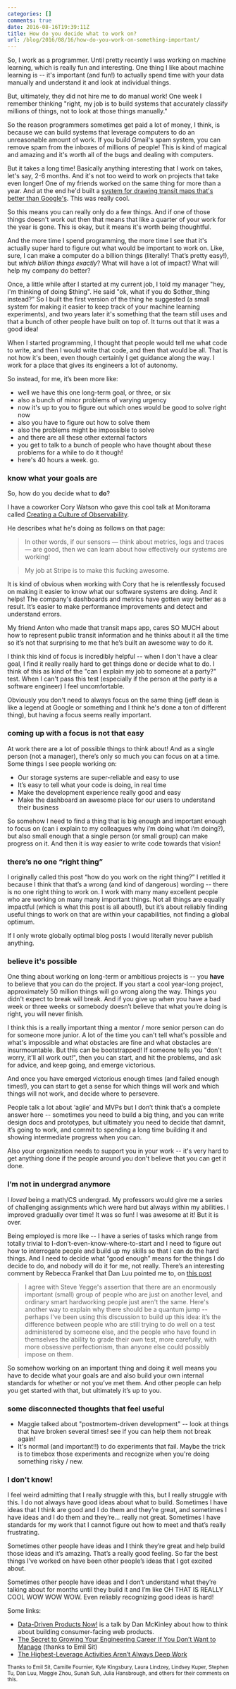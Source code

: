 ```yaml
---
categories: []
comments: true
date: 2016-08-16T19:39:11Z
title: How do you decide what to work on?
url: /blog/2016/08/16/how-do-you-work-on-something-important/
---
```


So, I work as a programmer. Until pretty recently I was working on
machine learning, which is really fun and interesting. One thing I like
about machine learning is -- it's important (and fun!) to actually spend
time with your data manually and understand it and look at individual
things.

But, ultimately, they did not hire me to do manual work! One week I remember
thinking "right, my job is to build systems that accurately classify millions
of things, not to look at those things manually."

So the reason programmers sometimes get paid a lot of money, I think, is
because we can build systems that leverage computers to do an
unreasonable amount of work. If you build Gmail's spam system, you can
remove spam from the inboxes of millions of people! This is kind of
magical and amazing and it's worth all of the bugs and dealing with
computers.

But it takes a long time! Basically anything interesting that I work on
takes, let's say, 2-6 months. And it's not too weird to work on projects
that take even longer! One of my friends worked on the same
thing for more than a year. And at the end he'd built a [system for drawing transit maps that's better than
Google's](https://medium.com/transit-app/transit-maps-apple-vs-google-vs-us-cb3d7cd2c362#.mt80iagen). This was really cool.

So this means you can really only do a few things. And if one of those things
doesn't work out then that means that like a quarter of your work for the year
is gone. This is okay, but it means it's worth being thoughtful.

And the more time I spend programming, the more time I see that it's actually
super hard to figure out what would be important to work on. Like, sure, I can
make a computer do a billion things (literally! That’s pretty easy!), but
*which billion things exactly*? What will have a lot of impact? What will help
my company do better?

Once, a little while after I started at my current job,
I told my manager "hey, I'm thinking of doing $thing". He said "ok, what if
you do $other_thing instead?" So I built the first version of the thing he
suggested (a small system for making it easier to keep track of your machine
learning experiments), and two years later it's something that the team still
uses and that a bunch of other people have built on top of. It turns out that
it was a good idea!

When I started programming, I thought that people would tell me what code to
write, and then I would write that code, and then that would be all. That is
not how it's been, even though certainly I get guidance along the way. I work
for a place that gives its engineers a lot of autonomy.

So instead, for me, it’s been more like:

* well we have this one long-term goal, or three, or six
* also a bunch of minor problems of varying urgency
* now it's up to you to figure out which ones would be good to solve
  right now
* also you have to figure out how to solve them
* also the problems might be impossible to solve
* and there are all these other external factors
* you get to talk to a bunch of people who have thought about these
  problems for a while to do it though!
* here's 40 hours a week. go.

### know what your goals are

So, how do you decide what to **do**?

I have a coworker Cory Watson who gave this cool talk at Monitorama
called [Creating a Culture of Observability](http://onemogin.com/observability/stripe/culture/monitoring/monitorama/creating-a-culture-of-observability.html).

He describes what he's doing as follows on that page:

> In other words, if our sensors — think about metrics, logs and traces —
are good, then we can learn about how effectively our systems are
working!

> My job at Stripe is to make this fucking awesome. 

It is kind of obvious when working with Cory that he is relentlessly focused
on making it easier to know what our software systems are doing. And it helps!
The company's dashboards and metrics have gotten way better as a result. It’s
easier to make performance improvements and detect and understand errors.

My friend Anton who made that transit maps app, cares SO MUCH about how to
represent public transit information and he thinks about it all the time so
it’s not that surprising to me that he’s built an awesome way to do it.

I think this kind of focus is incredibly helpful -- when I don't have a clear
goal, I find it really really hard to get things done or decide what to do. I
think of this as kind of the "can I explain my job to someone at a party?"
test. When I can't pass this test (especially if the person at the party is a
software engineer) I feel uncomfortable.

Obviously you don't need to always focus on the same thing (jeff dean is
like a legend at Google or something and I think he's done a ton of
different thing), but having a focus seems really important.

### coming up with a focus is not that easy

At work there are a lot of possible things to think about! And as a single
person (not a manager), there’s only so much you can focus on at a time. Some
things I see people working on:

* Our storage systems are super-reliable and easy to use
* It’s easy to tell what your code is doing, in real time
* Make the development experience really good and easy
* Make the dashboard an awesome place for our users to understand their business

So somehow I need to find a thing that is big enough and important enough to
focus on (can i explain to my colleagues why i’m doing what i’m doing?), but
also small enough that a single person (or small group) can make progress on
it. And then it is way easier to write code towards that vision!

### there’s no one “right thing”

I originally called this post “how do you work on the right thing?” I retitled
it because I think that that’s a wrong (and kind of dangerous) wording --
there is no one right thing to work on. I work with many many excellent people
who are working on many many important things. Not all things are equally
impactful (which is what this post is all about!), but it’s about reliably
finding useful things to work on that are within your capabilities, not
finding a global optimum.

If I only wrote globally optimal blog posts I would literally never publish
anything.

### believe it's possible

One thing about working on long-term or ambitious projects is -- you **have**
to believe that you can do the project. If you start a cool year-long project,
approximately 50 million things will go wrong along the way. Things you didn't
expect to break will break. And if you give up when you have a bad week or
three weeks or somebody doesn’t believe that what you’re doing is right, you
will never finish.

I think this is a really important thing a mentor / more senior person
can do for someone more junior. A lot of the time you can't
tell what's possible and what's impossible and what obstacles are fine and
what obstacles are insurmountable. But this can be
bootstrapped! If someone tells you "don't worry, it'll all work out!",
then you can start, and hit the problems, and ask for advice, and keep
going, and emerge victorious.

And once you have emerged victorious enough times (and failed enough
times!), you can start to get a sense for which things will work and
which things will not work, and decide where to persevere.

People talk a lot about ‘agile’ and MVPs but I don’t think that’s a complete
answer here -- sometimes you need to build a big thing, and you can write
design docs and prototypes, but ultimately you need to decide that damnit,
it’s going to work, and commit to spending a long time building it and showing
intermediate progress when you can.

Also your organization needs to support you in your work -- it's very hard to
get anything done if the people around you don't believe that you can get it
done.

### I’m not in undergrad anymore

I *loved* being a math/CS undergrad. My professors would give me a series of
challenging assignments which were hard but always within my abilities. I
improved gradually over time! It was so fun! I was awesome at it! But it is
over.

Being employed is more like -- I have a series of tasks which range from
totally trivial to I-don’t-even-know-where-to-start and I need to figure out
how to interrogate people and build up my skills so that I can do the hard
things. And I need to decide what “good enough” means for the things I do
decide to do, and nobody will do it for me, not really. There’s an interesting
comment by Rebecca Frankel that Dan Luu pointed me to, on
[this post](http://steve-yegge.blogspot.ca/2008/06/done-and-gets-things-smart.html)

> I agree with Steve Yegge's assertion that there are an enormously important
> (small) group of people who are just on another level, and ordinary smart
> hardworking people just aren't the same. Here's another way to explain why
> there should be a quantum jump -- perhaps I've been using this discussion to
> build up this idea: it’s the difference between people who are still trying
> to do well on a test administered by someone else, and the people who have
> found in themselves the ability to grade their own test, more carefully,
> with more obsessive perfectionism, than anyone else could possibly impose on
> them.

So somehow working on an important thing and doing it well means you have to
decide what your goals are and also build your own internal standards for
whether or not you’ve met them. And other people can help you get started with
that, but ultimately it’s up to you.

### some disconnected thoughts that feel useful

* Maggie talked about "postmortem-driven development" -- look at things that have broken several times! see if you can help them not break again!
* It's normal (and important!!) to do experiments that fail. Maybe the trick is to timebox those experiments and recognize when you're doing something risky / new.

### I don't know!

I feel weird admitting that I really struggle with this, but I really struggle
with this. I do not always have good ideas about what to build. Sometimes I
have ideas that I think are good and I do them and they’re great, and
sometimes I have ideas and I do them and they’re… really not great. Sometimes
I have standards for my work that I cannot figure out how to meet and that’s
really frustrating.

Sometimes other people have ideas and I think they’re great and help build
those ideas and it’s amazing. That’s a really good feeling. So far the best
things I’ve worked on have been other people’s ideas that I got excited about.

Sometimes other people have ideas and I don’t understand what they’re talking
about for months until they build it and I’m like OH THAT IS REALLY COOL WOW
WOW WOW. Even reliably recognizing good ideas is hard!

Some links:

* [Data-Driven Products Now!](http://mcfunley.com/data-driven-products-now) is a talk by Dan McKinley about how to think about building consumer-facing web products.
* [The Secret to Growing Your Engineering Career If You Don’t Want to Manage](http://www.theeffectiveengineer.com/blog/secret-to-growing-software-engineering-career) (thanks to Emil Sit)
* [The Highest-Leverage Activities Aren’t Always Deep Work](http://www.theeffectiveengineer.com/blog/high-leverage-work-isnt-always-deep)

<small>
Thanks to Emil Sit, Camille Fournier, Kyle Kingsbury, Laura Lindzey, Lindsey Kuper, Stephen Tu, Dan Luu,
Maggie Zhou, Sunah Suh, Julia Hansbrough, and others for their comments on this.
</small>
